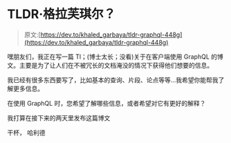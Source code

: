 # TLDR·格拉芙琪尔？

> 原文:[https://dev.to/khaled_garbaya/tldr-graphql-448g](https://dev.to/khaled_garbaya/tldr-graphql-448g)

嘿朋友们，我正在写一篇 Tl；(博士太长；没看)关于在客户端使用 GraphQL 的博文。主要是为了让人们在不被冗长的文档淹没的情况下获得他们想要的信息。

我已经有很多东西要写了，比如基本的查询、片段、论点等等...我希望你能帮我了解更多信息。

在使用 GraphQL 时，您希望了解哪些信息，或者希望对它有更好的解释？

我打算在接下来的两天里发布这篇博文

干杯，
哈利德